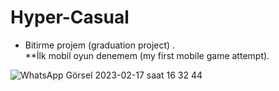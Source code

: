# Hyper-Casual
* Bitirme projem (graduation project)  .     
**İlk mobil oyun denemem (my first mobile game attempt).


![WhatsApp Görsel 2023-02-17 saat 16 32 44](https://user-images.githubusercontent.com/64314788/219667776-f6c04bc3-db5c-4289-90d6-9d70e01217ff.jpg)
